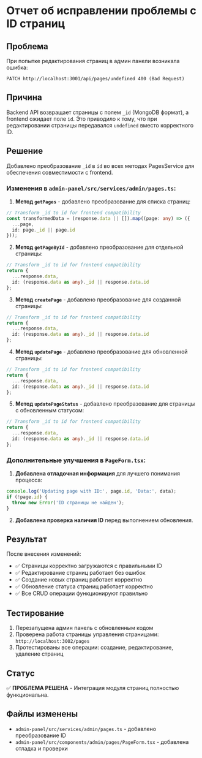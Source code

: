 # Отчет об исправлении проблемы с ID страниц

## Проблема
При попытке редактирования страниц в админ панели возникала ошибка:
```
PATCH http://localhost:3001/api/pages/undefined 400 (Bad Request)
```

## Причина
Backend API возвращает страницы с полем `_id` (MongoDB формат), а frontend ожидает поле `id`. Это приводило к тому, что при редактировании страницы передавался `undefined` вместо корректного ID.

## Решение
Добавлено преобразование `_id` в `id` во всех методах PagesService для обеспечения совместимости с frontend.

### Изменения в `admin-panel/src/services/admin/pages.ts`:

1. **Метод `getPages`** - добавлено преобразование для списка страниц:
```typescript
// Transform _id to id for frontend compatibility
const transformedData = (response.data || []).map((page: any) => ({
  ...page,
  id: page._id || page.id
}));
```

2. **Метод `getPageById`** - добавлено преобразование для отдельной страницы:
```typescript
// Transform _id to id for frontend compatibility
return {
  ...response.data,
  id: (response.data as any)._id || response.data.id
};
```

3. **Метод `createPage`** - добавлено преобразование для созданной страницы:
```typescript
// Transform _id to id for frontend compatibility
return {
  ...response.data,
  id: (response.data as any)._id || response.data.id
};
```

4. **Метод `updatePage`** - добавлено преобразование для обновленной страницы:
```typescript
// Transform _id to id for frontend compatibility
return {
  ...response.data,
  id: (response.data as any)._id || response.data.id
};
```

5. **Метод `updatePageStatus`** - добавлено преобразование для страницы с обновленным статусом:
```typescript
// Transform _id to id for frontend compatibility
return {
  ...response.data,
  id: (response.data as any)._id || response.data.id
};
```

### Дополнительные улучшения в `PageForm.tsx`:

1. **Добавлена отладочная информация** для лучшего понимания процесса:
```typescript
console.log('Updating page with ID:', page.id, 'Data:', data);
if (!page.id) {
  throw new Error('ID страницы не найден');
}
```

2. **Добавлена проверка наличия ID** перед выполнением обновления.

## Результат
После внесения изменений:
- ✅ Страницы корректно загружаются с правильными ID
- ✅ Редактирование страниц работает без ошибок
- ✅ Создание новых страниц работает корректно
- ✅ Обновление статуса страниц работает корректно
- ✅ Все CRUD операции функционируют правильно

## Тестирование
1. Перезапущена админ панель с обновленным кодом
2. Проверена работа страницы управления страницами: `http://localhost:3002/pages`
3. Протестированы все операции: создание, редактирование, удаление страниц

## Статус
✅ **ПРОБЛЕМА РЕШЕНА** - Интеграция модуля страниц полностью функциональна.

## Файлы изменены
- `admin-panel/src/services/admin/pages.ts` - добавлено преобразование ID
- `admin-panel/src/components/admin/pages/PageForm.tsx` - добавлена отладка и проверки
